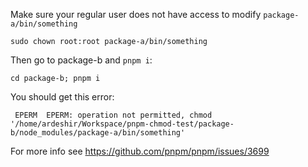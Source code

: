 Make sure your regular user does not have access to modify `package-a/bin/something`

```
sudo chown root:root package-a/bin/something
```

Then go to package-b and `pnpm i`:

```
cd package-b; pnpm i
```

You should get this error:

```
 EPERM  EPERM: operation not permitted, chmod '/home/ardeshir/Workspace/pnpm-chmod-test/package-b/node_modules/package-a/bin/something'
```

For more info see https://github.com/pnpm/pnpm/issues/3699
